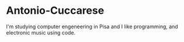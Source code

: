 # Antonio-Cuccarese
I'm studying computer engeneering in Pisa and I like programming, and electronic music using code.
